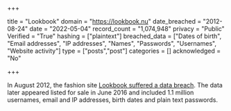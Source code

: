 +++

title = "Lookbook"
domain = "https://lookbook.nu"
date_breached = "2012-08-24"
date = "2022-05-04"
record_count = "1,074,948"
privacy = "Public"
Verified = "True"
hashing = ["plaintext"]
breached_data = ["Dates of birth", "Email addresses", "IP addresses", "Names", "Passwords", "Usernames", "Website activity"]
type = ["posts","post"]
categories = []
acknowledged = "No"


+++


In August 2012, the fashion site <a href="https://www.hackread.com/hacker-selling-million-lookbook-accounts/" target="_blank" rel="noopener">Lookbook suffered a data breach</a>. The data later appeared listed for sale in June 2016 and included 1.1 million usernames, email and IP addresses, birth dates and plain text passwords.

